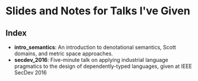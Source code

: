 # Slides and Notes for Talks I've Given

## Index

* **intro_semantics**: An introduction to denotational semantics, Scott domains, and metric space approaches.
* **secdev_2016**: Five-minute talk on applying industrial language pragmatics to the design of dependently-typed languages, given at IEEE SecDev 2016
